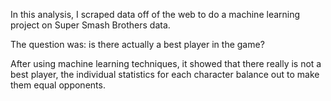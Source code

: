 In this analysis, I scraped data off of the web to do a machine learning project on Super Smash Brothers data.

The question was: is there actually a best player in the game?

After using machine learning techniques, it showed that there really is not a best player, the individual statistics for each character balance out to make them equal opponents.
